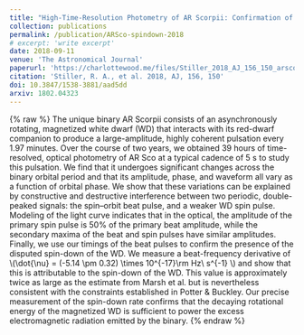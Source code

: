 ```yaml
---
title: "High-Time-Resolution Photometry of AR Scorpii: Confirmation of the White Dwarf’s Spin-Down"
collection: publications
permalink: /publication/ARSco-spindown-2018
# excerpt: 'write excerpt'
date: 2018-09-11
venue: 'The Astronomical Journal'
paperurl: 'https://charlottewood.me/files/Stiller_2018_AJ_156_150_arsco.pdf'
citation: 'Stiller, R. A., et al. 2018, AJ, 156, 150'
doi: 10.3847/1538-3881/aad5dd
arxiv: 1802.04323
---
```

{% raw %}
The unique binary AR Scorpii consists of an asynchronously rotating, magnetized white dwarf (WD) that interacts with its red-dwarf companion to produce a large-amplitude, highly coherent pulsation every 1.97 minutes. Over the course of two years, we obtained 39 hours of time-resolved, optical photometry of AR Sco at a typical cadence of 5 s to study this pulsation. We find that it undergoes significant changes across the binary orbital period and that its amplitude, phase, and waveform all vary as a function of orbital phase. We show that these variations can be explained by constructive and destructive interference between two periodic, double-peaked signals: the spin–orbit beat pulse, and a weaker WD spin pulse. Modeling of the light curve indicates that in the optical, the amplitude of the primary spin pulse is 50% of the primary beat amplitude, while the secondary maxima of the beat and spin pulses have similar amplitudes. Finally, we use our timings of the beat pulses to confirm the presence of the disputed spin-down of the WD. We measure a beat-frequency derivative of \\(\\dot{\\nu} = (-5.14 \\pm 0.32) \\times 10^{-17}\\rm Hz\\ s^{-1} \\) and show that this is attributable to the spin-down of the WD. This value is approximately twice as large as the estimate from Marsh et al. but is nevertheless consistent with the constraints established in Potter & Buckley. Our precise measurement of the spin-down rate confirms that the decaying rotational energy of the magnetized WD is sufficient to power the excess electromagnetic radiation emitted by the binary.
{% endraw %}
